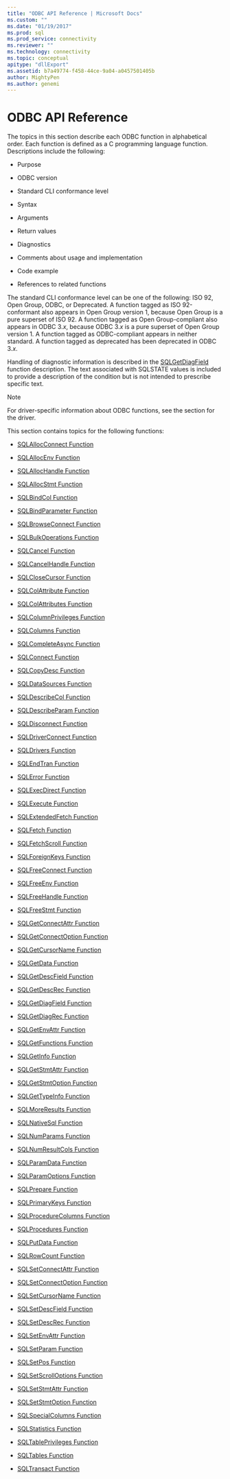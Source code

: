 ```yaml
---
title: "ODBC API Reference | Microsoft Docs"
ms.custom: ""
ms.date: "01/19/2017"
ms.prod: sql
ms.prod_service: connectivity
ms.reviewer: ""
ms.technology: connectivity
ms.topic: conceptual
apitype: "dllExport"
ms.assetid: b7a49774-f458-44ce-9a04-a0457501405b
author: MightyPen
ms.author: genemi
---
```

# ODBC API Reference
The topics in this section describe each ODBC function in alphabetical order. Each function is defined as a C programming language function. Descriptions include the following:  
  
-   Purpose  
  
-   ODBC version  
  
-   Standard CLI conformance level  
  
-   Syntax  
  
-   Arguments  
  
-   Return values  
  
-   Diagnostics  
  
-   Comments about usage and implementation  
  
-   Code example  
  
-   References to related functions  
  
 The standard CLI conformance level can be one of the following: ISO 92, Open Group, ODBC, or Deprecated. A function tagged as ISO 92-conformant also appears in Open Group version 1, because Open Group is a pure superset of ISO 92. A function tagged as Open Group-compliant also appears in ODBC 3.*x*, because ODBC 3.*x* is a pure superset of Open Group version 1. A function tagged as ODBC-compliant appears in neither standard. A function tagged as deprecated has been deprecated in ODBC 3.*x*.  
  
 Handling of diagnostic information is described in the [SQLGetDiagField](../../../odbc/reference/syntax/sqlgetdiagfield-function.md) function description. The text associated with SQLSTATE values is included to provide a description of the condition but is not intended to prescribe specific text.  
  
> [!NOTE]  
>  For driver-specific information about ODBC functions, see the section for the driver.  
  
 This section contains topics for the following functions:  
  
-   [SQLAllocConnect Function](../../../odbc/reference/syntax/sqlallocconnect-function.md)  
  
-   [SQLAllocEnv Function](../../../odbc/reference/syntax/sqlallocenv-function.md)  
  
-   [SQLAllocHandle Function](../../../odbc/reference/syntax/sqlallochandle-function.md)  
  
-   [SQLAllocStmt Function](../../../odbc/reference/syntax/sqlallocstmt-function.md)  
  
-   [SQLBindCol Function](../../../odbc/reference/syntax/sqlbindcol-function.md)  
  
-   [SQLBindParameter Function](../../../odbc/reference/syntax/sqlbindparameter-function.md)  
  
-   [SQLBrowseConnect Function](../../../odbc/reference/syntax/sqlbrowseconnect-function.md)  
  
-   [SQLBulkOperations Function](../../../odbc/reference/syntax/sqlbulkoperations-function.md)  
  
-   [SQLCancel Function](../../../odbc/reference/syntax/sqlcancel-function.md)  
  
-   [SQLCancelHandle Function](../../../odbc/reference/syntax/sqlcancelhandle-function.md)  
  
-   [SQLCloseCursor Function](../../../odbc/reference/syntax/sqlclosecursor-function.md)  
  
-   [SQLColAttribute Function](../../../odbc/reference/syntax/sqlcolattribute-function.md)  
  
-   [SQLColAttributes Function](../../../odbc/reference/syntax/sqlcolattributes-function.md)  
  
-   [SQLColumnPrivileges Function](../../../odbc/reference/syntax/sqlcolumnprivileges-function.md)  
  
-   [SQLColumns Function](../../../odbc/reference/syntax/sqlcolumns-function.md)  
  
-   [SQLCompleteAsync Function](../../../odbc/reference/syntax/sqlcompleteasync-function.md)  
  
-   [SQLConnect Function](../../../odbc/reference/syntax/sqlconnect-function.md)  
  
-   [SQLCopyDesc Function](../../../odbc/reference/syntax/sqlcopydesc-function.md)  
  
-   [SQLDataSources Function](../../../odbc/reference/syntax/sqldatasources-function.md)  
  
-   [SQLDescribeCol Function](../../../odbc/reference/syntax/sqldescribecol-function.md)  
  
-   [SQLDescribeParam Function](../../../odbc/reference/syntax/sqldescribeparam-function.md)  
  
-   [SQLDisconnect Function](../../../odbc/reference/syntax/sqldisconnect-function.md)  
  
-   [SQLDriverConnect Function](../../../odbc/reference/syntax/sqldriverconnect-function.md)  
  
-   [SQLDrivers Function](../../../odbc/reference/syntax/sqldrivers-function.md)  
  
-   [SQLEndTran Function](../../../odbc/reference/syntax/sqlendtran-function.md)  
  
-   [SQLError Function](../../../odbc/reference/syntax/sqlerror-function.md)  
  
-   [SQLExecDirect Function](../../../odbc/reference/syntax/sqlexecdirect-function.md)  
  
-   [SQLExecute Function](../../../odbc/reference/syntax/sqlexecute-function.md)  
  
-   [SQLExtendedFetch Function](../../../odbc/reference/syntax/sqlextendedfetch-function.md)  
  
-   [SQLFetch Function](../../../odbc/reference/syntax/sqlfetch-function.md)  
  
-   [SQLFetchScroll Function](../../../odbc/reference/syntax/sqlfetchscroll-function.md)  
  
-   [SQLForeignKeys Function](../../../odbc/reference/syntax/sqlforeignkeys-function.md)  
  
-   [SQLFreeConnect Function](../../../odbc/reference/syntax/sqlfreeconnect-function.md)  
  
-   [SQLFreeEnv Function](../../../odbc/reference/syntax/sqlfreeenv-function.md)  
  
-   [SQLFreeHandle Function](../../../odbc/reference/syntax/sqlfreehandle-function.md)  
  
-   [SQLFreeStmt Function](../../../odbc/reference/syntax/sqlfreestmt-function.md)  
  
-   [SQLGetConnectAttr Function](../../../odbc/reference/syntax/sqlgetconnectattr-function.md)  
  
-   [SQLGetConnectOption Function](../../../odbc/reference/syntax/sqlgetconnectoption-function.md)  
  
-   [SQLGetCursorName Function](../../../odbc/reference/syntax/sqlgetcursorname-function.md)  
  
-   [SQLGetData Function](../../../odbc/reference/syntax/sqlgetdata-function.md)  
  
-   [SQLGetDescField Function](../../../odbc/reference/syntax/sqlgetdescfield-function.md)  
  
-   [SQLGetDescRec Function](../../../odbc/reference/syntax/sqlgetdescrec-function.md)  
  
-   [SQLGetDiagField Function](../../../odbc/reference/syntax/sqlgetdiagfield-function.md)  
  
-   [SQLGetDiagRec Function](../../../odbc/reference/syntax/sqlgetdiagrec-function.md)  
  
-   [SQLGetEnvAttr Function](../../../odbc/reference/syntax/sqlgetenvattr-function.md)  
  
-   [SQLGetFunctions Function](../../../odbc/reference/syntax/sqlgetfunctions-function.md)  
  
-   [SQLGetInfo Function](../../../odbc/reference/syntax/sqlgetinfo-function.md)  
  
-   [SQLGetStmtAttr Function](../../../odbc/reference/syntax/sqlgetstmtattr-function.md)  
  
-   [SQLGetStmtOption Function](../../../odbc/reference/syntax/sqlgetstmtoption-function.md)  
  
-   [SQLGetTypeInfo Function](../../../odbc/reference/syntax/sqlgettypeinfo-function.md)  
  
-   [SQLMoreResults Function](../../../odbc/reference/syntax/sqlmoreresults-function.md)  
  
-   [SQLNativeSql Function](../../../odbc/reference/syntax/sqlnativesql-function.md)  
  
-   [SQLNumParams Function](../../../odbc/reference/syntax/sqlnumparams-function.md)  
  
-   [SQLNumResultCols Function](../../../odbc/reference/syntax/sqlnumresultcols-function.md)  
  
-   [SQLParamData Function](../../../odbc/reference/syntax/sqlparamdata-function.md)  
  
-   [SQLParamOptions Function](../../../odbc/reference/syntax/sqlparamoptions-function.md)  
  
-   [SQLPrepare Function](../../../odbc/reference/syntax/sqlprepare-function.md)  
  
-   [SQLPrimaryKeys Function](../../../odbc/reference/syntax/sqlprimarykeys-function.md)  
  
-   [SQLProcedureColumns Function](../../../odbc/reference/syntax/sqlprocedurecolumns-function.md)  
  
-   [SQLProcedures Function](../../../odbc/reference/syntax/sqlprocedures-function.md)  
  
-   [SQLPutData Function](../../../odbc/reference/syntax/sqlputdata-function.md)  
  
-   [SQLRowCount Function](../../../odbc/reference/syntax/sqlrowcount-function.md)  
  
-   [SQLSetConnectAttr Function](../../../odbc/reference/syntax/sqlsetconnectattr-function.md)  
  
-   [SQLSetConnectOption Function](../../../odbc/reference/syntax/sqlsetconnectoption-function.md)  
  
-   [SQLSetCursorName Function](../../../odbc/reference/syntax/sqlsetcursorname-function.md)  
  
-   [SQLSetDescField Function](../../../odbc/reference/syntax/sqlsetdescfield-function.md)  
  
-   [SQLSetDescRec Function](../../../odbc/reference/syntax/sqlsetdescrec-function.md)  
  
-   [SQLSetEnvAttr Function](../../../odbc/reference/syntax/sqlsetenvattr-function.md)  
  
-   [SQLSetParam Function](../../../odbc/reference/syntax/sqlsetparam-function.md)  
  
-   [SQLSetPos Function](../../../odbc/reference/syntax/sqlsetpos-function.md)  
  
-   [SQLSetScrollOptions Function](../../../odbc/reference/syntax/sqlsetscrolloptions-function.md)  
  
-   [SQLSetStmtAttr Function](../../../odbc/reference/syntax/sqlsetstmtattr-function.md)  
  
-   [SQLSetStmtOption Function](../../../odbc/reference/syntax/sqlsetstmtoption-function.md)  
  
-   [SQLSpecialColumns Function](../../../odbc/reference/syntax/sqlspecialcolumns-function.md)  
  
-   [SQLStatistics Function](../../../odbc/reference/syntax/sqlstatistics-function.md)  
  
-   [SQLTablePrivileges Function](../../../odbc/reference/syntax/sqltableprivileges-function.md)  
  
-   [SQLTables Function](../../../odbc/reference/syntax/sqltables-function.md)  
  
-   [SQLTransact Function](../../../odbc/reference/syntax/sqltransact-function.md)
